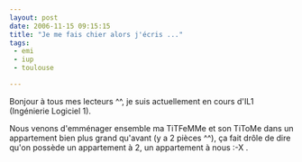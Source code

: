 ```yaml
---
layout: post
date: 2006-11-15 09:15:15
title: "Je me fais chier alors j'écris ..."
tags:
 - emi
 - iup
 - toulouse

---
```


Bonjour à tous mes lecteurs ^^, je suis  actuellement en cours d'IL1 (Ingénierie Logiciel 1).

Nous venons d'emménager ensemble ma TiTFeMMe et son TiToMe dans un appartement bien plus grand qu'avant (y a 2 pièces ^^), ça fait drôle de dire qu'on possède un appartement à 2, un appartement à nous :-X .
